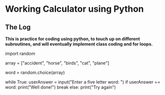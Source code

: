 # Working Calculator using Python
## The Log

**This is practice for coding using python, to touch up on different subroutines, and will eventually implement class coding and for loops.**

import random

array = ["accident", "horse", "birds", "cat", "plane"]

word = random.choice(array)  



while True:
    userAnswer = input("Enter a five letter word: ")
    if userAnswer == word:
        print("Well done!")
        break
    else:
        print("Try again")